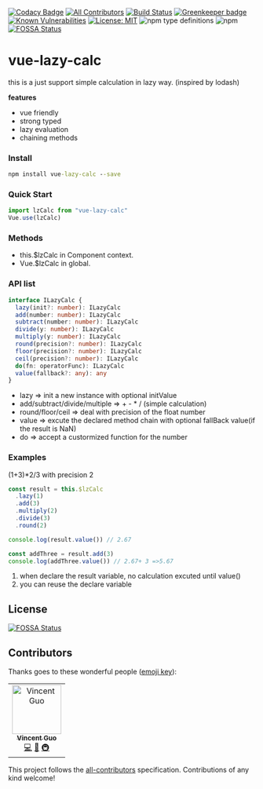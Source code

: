 [![Codacy Badge](https://api.codacy.com/project/badge/Grade/842028f156034786bad7a874b7fa513f)](https://app.codacy.com/app/dreambo8563/vue-lazy-calc?utm_source=github.com&utm_medium=referral&utm_content=dreambo8563/vue-lazy-calc&utm_campaign=Badge_Grade_Dashboard)
[![All Contributors](https://img.shields.io/badge/all_contributors-1-orange.svg?style=flat-square)](#contributors)
[![Build Status](https://travis-ci.com/dreambo8563/vue-lazy-calc.svg?branch=master)](https://travis-ci.com/dreambo8563/vue-lazy-calc) [![Greenkeeper badge](https://badges.greenkeeper.io/dreambo8563/vue-lazy-calc.svg)](https://greenkeeper.io/)
[![Known Vulnerabilities](https://snyk.io/test/github/dreambo8563/vue-lazy-calc/badge.svg?targetFile=package.json)](https://snyk.io/test/github/dreambo8563/vue-lazy-calc?targetFile=package.json)
[![License: MIT](https://img.shields.io/badge/License-MIT-yellow.svg)](https://opensource.org/licenses/MIT)
![npm type definitions](https://img.shields.io/npm/types/vue-lazy-calc.svg?style=flat)
![npm](https://img.shields.io/npm/dt/vue-lazy-calc.svg?style=flat)
[![FOSSA Status](https://app.fossa.io/api/projects/git%2Bgithub.com%2Fdreambo8563%2Fvue-lazy-calc.svg?type=shield)](https://app.fossa.io/projects/git%2Bgithub.com%2Fdreambo8563%2Fvue-lazy-calc?ref=badge_shield)

# vue-lazy-calc

this is a just support simple calculation in lazy way.
(inspired by lodash)

**features**

- vue friendly
- strong typed
- lazy evaluation
- chaining methods

### Install

```cmd
npm install vue-lazy-calc --save
```

### Quick Start

```js
import lzCalc from "vue-lazy-calc"
Vue.use(lzCalc)
```

### Methods

- this.\$lzCalc in Component context.
- Vue.\$lzCalc in global.

### API list

```ts
interface ILazyCalc {
  lazy(init?: number): ILazyCalc
  add(number: number): ILazyCalc
  subtract(number: number): ILazyCalc
  divide(y: number): ILazyCalc
  multiply(y: number): ILazyCalc
  round(precision?: number): ILazyCalc
  floor(precision?: number): ILazyCalc
  ceil(precision?: number): ILazyCalc
  do(fn: operatorFunc): ILazyCalc
  value(fallback?: any): any
}
```

- lazy => init a new instance with optional initValue
- add/subtract/divide/multiple => + - \* / (simple calculation)
- round/floor/ceil => deal with precision of the float number
- value => excute the declared method chain with optional fallBack value(if the result is NaN)
- do => accept a custormized function for the number

### Examples

(1+3)\*2/3 with precision 2

```js
const result = this.$lzCalc
  .lazy(1)
  .add(3)
  .multiply(2)
  .divide(3)
  .round(2)

console.log(result.value()) // 2.67

const addThree = result.add(3)
console.log(addThree.value()) // 2.67+ 3 =>5.67
```

1. when declare the result variable, no calculation excuted until value()
2. you can reuse the declare variable

## License

[![FOSSA Status](https://app.fossa.io/api/projects/git%2Bgithub.com%2Fdreambo8563%2Fvue-lazy-calc.svg?type=large)](https://app.fossa.io/projects/git%2Bgithub.com%2Fdreambo8563%2Fvue-lazy-calc?ref=badge_large)

## Contributors

Thanks goes to these wonderful people ([emoji key](https://allcontributors.org/docs/en/emoji-key)):

<!-- ALL-CONTRIBUTORS-LIST:START - Do not remove or modify this section -->
<!-- prettier-ignore -->
<table><tr><td align="center"><a href="https://dreambo8563.github.io/"><img src="https://avatars2.githubusercontent.com/u/6948318?v=4" width="100px;" alt="Vincent Guo"/><br /><sub><b>Vincent Guo</b></sub></a><br /><a href="https://github.com/dreambo8563/vue-lazy-calc/commits?author=dreambo8563" title="Code">💻</a> <a href="https://github.com/dreambo8563/vue-lazy-calc/commits?author=dreambo8563" title="Documentation">📖</a> <a href="#infra-dreambo8563" title="Infrastructure (Hosting, Build-Tools, etc)">🚇</a></td></tr></table>

<!-- ALL-CONTRIBUTORS-LIST:END -->

This project follows the [all-contributors](https://github.com/all-contributors/all-contributors) specification. Contributions of any kind welcome!
